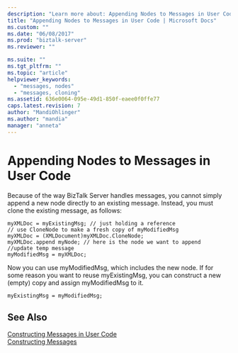 ```yaml
---
description: "Learn more about: Appending Nodes to Messages in User Code"
title: "Appending Nodes to Messages in User Code | Microsoft Docs"
ms.custom: ""
ms.date: "06/08/2017"
ms.prod: "biztalk-server"
ms.reviewer: ""

ms.suite: ""
ms.tgt_pltfrm: ""
ms.topic: "article"
helpviewer_keywords: 
  - "messages, nodes"
  - "messages, cloning"
ms.assetid: 636e0064-095e-49d1-850f-eaee0f0ffe77
caps.latest.revision: 7
author: "MandiOhlinger"
ms.author: "mandia"
manager: "anneta"
---
```

# Appending Nodes to Messages in User Code
Because of the way BizTalk Server handles messages, you cannot simply append a new node directly to an existing message. Instead, you must clone the existing message, as follows:  
  
```  
myXMLDoc = myExistingMsg; // just holding a reference  
// use CloneNode to make a fresh copy of myModifiedMsg  
myXMLDoc = (XMLDocument)myXMLDoc.CloneNode;  
myXMLDoc.append myNode; // here is the node we want to append  
//update temp message   
myModifiedMsg = myXMLDoc;  
```  
  
 Now you can use myModifiedMsg, which includes the new node. If for some reason you want to reuse myExistingMsg, you can construct a new (empty) copy and assign myModifiedMsg to it.  
  
```  
myExistingMsg = myModifiedMsg;  
```  
  
## See Also  
 [Constructing Messages in User Code](../core/constructing-messages-in-user-code.md)   
 [Constructing Messages](../core/constructing-messages.md)
